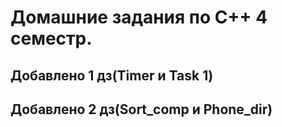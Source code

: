 # Домашние задания по C++ 4 семестр.
## Добавлено 1 дз(Timer и Task 1)
## Добавлено 2 дз(Sort_comp и Phone_dir)
